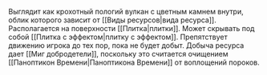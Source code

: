 Выглядит как крохотный пологий вулкан с цветным камнем внутри, облик которого зависит от [[Виды ресурсов|вида ресурса]]. Располагается на поверхности [[Плитка|плитки]]. Может скрывать под собой [[Плитка с эффектом|плитку с эффектом]]. Препятствует движению игрока до тех пор, пока не будет добыт.
Добыча ресурса дает [[Миг добродетели]], поскольку это считается очищением [[Паноптикон Времени|Паноптикона Времени]] от воплощений пороков.